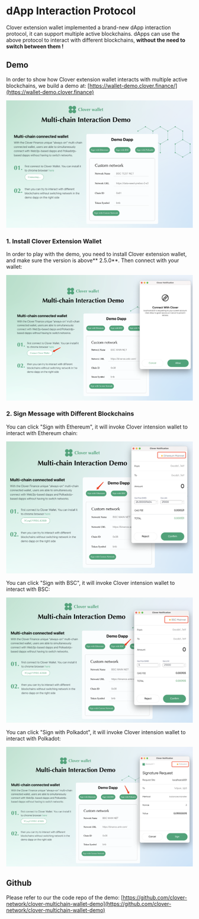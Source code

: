 # dApp Interaction Protocol

Clover extension wallet implemented  a brand-new dApp interaction protocol, it can support multiple active blockchains. dApps can use the above protocol to interact with different blockchains, **without the need to switch between them !**

## Demo

In order to show how Clover extension wallet interacts with multiple active blockchains, we build a demo at: [https://wallet-demo.clover.finance/](https://wallet-demo.clover.finance)

![](<../../.gitbook/assets/image (71).png>)

### 1. Install Clover Extension Wallet

In order to play with the demo, you need to install Clover extension wallet, and make sure the version is above** 2.5.0**. Then connect with your wallet:

![Connect to your wallet](<../../.gitbook/assets/image (72).png>)

### 2. Sign Message with Different Blockchains

You can click "Sign with Ethereum", it will invoke Clover intension wallet to interact with Ethereum chain:

![Sign with Ethereum](<../../.gitbook/assets/image (73).png>)

You can click "Sign with BSC", it will invoke Clover intension wallet to interact with BSC:

![Sign with BSC](<../../.gitbook/assets/image (74).png>)

You can click "Sign with Polkadot", it will invoke Clover intension wallet to interact with Polkadot:

![Sign with Polkadot](<../../.gitbook/assets/image (76).png>)

## Github

Please refer to our the code repo of the demo: [https://github.com/clover-network/clover-multichain-wallet-demo](https://github.com/clover-network/clover-multichain-wallet-demo)


